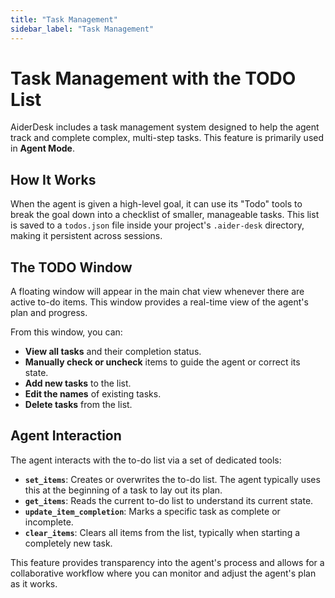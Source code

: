 ```yaml
---
title: "Task Management"
sidebar_label: "Task Management"
---
```


# Task Management with the TODO List

AiderDesk includes a task management system designed to help the agent track and complete complex, multi-step tasks. This feature is primarily used in **Agent Mode**.

## How It Works

When the agent is given a high-level goal, it can use its "Todo" tools to break the goal down into a checklist of smaller, manageable tasks. This list is saved to a `todos.json` file inside your project's `.aider-desk` directory, making it persistent across sessions.

## The TODO Window

A floating window will appear in the main chat view whenever there are active to-do items. This window provides a real-time view of the agent's plan and progress.

From this window, you can:
- **View all tasks** and their completion status.
- **Manually check or uncheck** items to guide the agent or correct its state.
- **Add new tasks** to the list.
- **Edit the names** of existing tasks.
- **Delete tasks** from the list.

## Agent Interaction

The agent interacts with the to-do list via a set of dedicated tools:

- **`set_items`**: Creates or overwrites the to-do list. The agent typically uses this at the beginning of a task to lay out its plan.
- **`get_items`**: Reads the current to-do list to understand its current state.
- **`update_item_completion`**: Marks a specific task as complete or incomplete.
- **`clear_items`**: Clears all items from the list, typically when starting a completely new task.

This feature provides transparency into the agent's process and allows for a collaborative workflow where you can monitor and adjust the agent's plan as it works.
